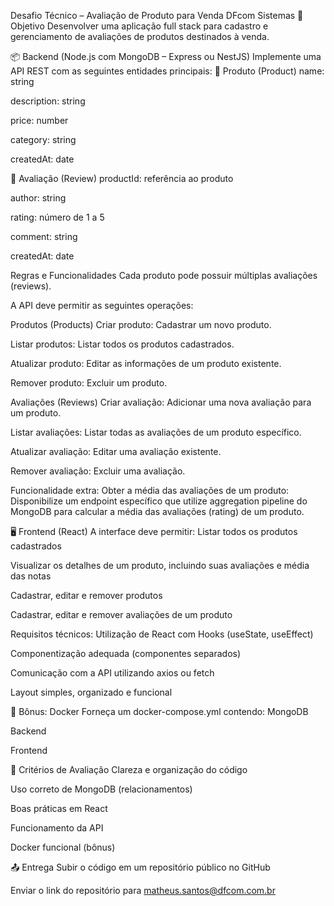 Desafio Técnico – Avaliação de Produto para Venda
DFcom Sistemas
🧠 Objetivo
Desenvolver uma aplicação full stack para cadastro e gerenciamento de avaliações de produtos destinados à venda.

📦 Backend (Node.js com MongoDB – Express ou NestJS)
Implemente uma API REST com as seguintes entidades principais:
🛒 Produto (Product)
name: string


description: string


price: number


category: string


createdAt: date


📝 Avaliação (Review)
productId: referência ao produto


author: string


rating: número de 1 a 5


comment: string


createdAt: date




Regras e Funcionalidades
Cada produto pode possuir múltiplas avaliações (reviews).


A API deve permitir as seguintes operações:


Produtos (Products)
Criar produto: Cadastrar um novo produto.


Listar produtos: Listar todos os produtos cadastrados.


Atualizar produto: Editar as informações de um produto existente.


Remover produto: Excluir um produto.


Avaliações (Reviews)
Criar avaliação: Adicionar uma nova avaliação para um produto.


Listar avaliações: Listar todas as avaliações de um produto específico.


Atualizar avaliação: Editar uma avaliação existente.


Remover avaliação: Excluir uma avaliação.


Funcionalidade extra:
Obter a média das avaliações de um produto: Disponibilize um endpoint específico que utilize aggregation pipeline do MongoDB para calcular a média das avaliações (rating) de um produto.











🖥 Frontend (React)
A interface deve permitir:
Listar todos os produtos cadastrados


Visualizar os detalhes de um produto, incluindo suas avaliações e média das notas


Cadastrar, editar e remover produtos


Cadastrar, editar e remover avaliações de um produto


Requisitos técnicos:
Utilização de React com Hooks (useState, useEffect)


Componentização adequada (componentes separados)


Comunicação com a API utilizando axios ou fetch


Layout simples, organizado e funcional


🐳 Bônus: Docker
Forneça um docker-compose.yml contendo:
MongoDB


Backend


Frontend




🧪 Critérios de Avaliação
Clareza e organização do código


Uso correto de MongoDB (relacionamentos)


Boas práticas em React


Funcionamento da API


Docker funcional (bônus)



📤 Entrega
Subir o código em um repositório público no GitHub


Enviar o link do repositório para  matheus.santos@dfcom.com.br
